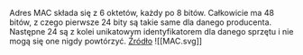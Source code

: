 Adres MAC składa się z 6 oktetów, każdy po 8 bitów. Całkowicie ma 48 bitów, z czego pierwsze 24 bity są takie same dla danego producenta. Następne 24 są z kolei unikatowym identyfikatorem dla danego sprzętu i nie mogą się one nigdy powtórzyć. [Źródło](https://pl.wikipedia.org/wiki/Adres_MAC)
![[MAC.svg]]